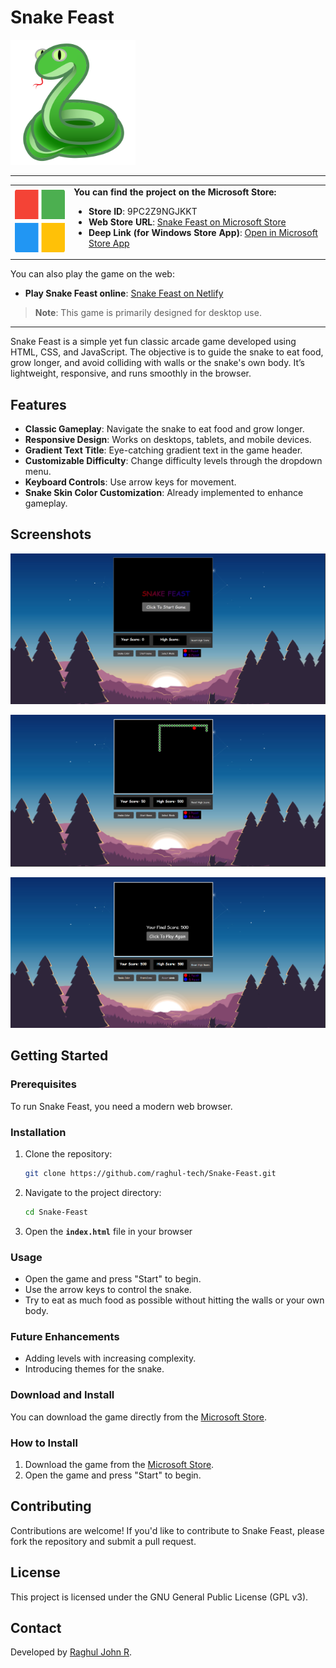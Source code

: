 # Snake Feast

<img src="icons/snakelogo.png" alt="Snake Feast Logo" width="200" height="200" />

---

<table>
  <tr>
    <td>
      <img src="icons/microsoft.png" alt="Microsoft Store Logo" width="100" height="100" />
    </td>
    <td>
      <strong>You can find the project on the Microsoft Store:</strong>
      <ul>
        <li><strong>Store ID</strong>: 9PC2Z9NGJKKT</li>
        <li><strong>Web Store URL</strong>: 
            <a href="https://www.microsoft.com/store/apps/9PC2Z9NGJKKT" target="_blank">Snake Feast on Microsoft Store</a>
        </li>
        <li><strong>Deep Link (for Windows Store App)</strong>: 
            <a href="ms-windows-store://pdp/?productid=9PC2Z9NGJKKT">Open in Microsoft Store App</a>
        </li>
      </ul>
    </td>
  </tr>
</table>

  
You can also play the game on the web:

- **Play Snake Feast online**: [Snake Feast on Netlify](https://feast-snake.netlify.app)

> **Note**: This game is primarily designed for desktop use.

---
Snake Feast is a simple yet fun classic arcade game developed using HTML, CSS, and JavaScript. The objective is to guide the snake to eat food, grow longer, and avoid colliding with walls or the snake's own body. It’s lightweight, responsive, and runs smoothly in the browser.

## Features
- **Classic Gameplay**: Navigate the snake to eat food and grow longer.
- **Responsive Design**: Works on desktops, tablets, and mobile devices.
- **Gradient Text Title**: Eye-catching gradient text in the game header.
- **Customizable Difficulty**: Change difficulty levels through the dropdown menu.
- **Keyboard Controls**: Use arrow keys for movement.
- **Snake Skin Color Customization**: Already implemented to enhance gameplay.


## Screenshots

<p align="center">
  <a href="https://github.com/raghul-tech/Snake-Feast.git">
    <img src="img/start.png" alt="Start Screen">
  </a>
</p>

<p align="center">
  <a href="https://github.com/raghul-tech/Snake-Feast.git">
    <img src="img/snakeGame.png" alt="snake-game screen">
  </a>
</p>

<p align="center">
  <a href="https://github.com/raghul-tech/Snake-Feast.git">
    <img src="img/snakeGameOver.png" alt="Over Screen">
  </a>
</p>

## Getting Started
### Prerequisites
To run Snake Feast, you need a modern web browser.

### Installation
1. Clone the repository:
   ```bash
   git clone https://github.com/raghul-tech/Snake-Feast.git
   ```
2. Navigate to the project directory:
   ```bash
   cd Snake-Feast
   ```
3. Open the **`index.html`** file in your browser

### Usage
- Open the game and press "Start" to begin.
- Use the arrow keys to control the snake.
- Try to eat as much food as possible without hitting the walls or your own body.

### Future Enhancements
- Adding levels with increasing complexity.
- Introducing themes for the snake.

### Download and Install
You can download the game directly from the [Microsoft Store](https://www.microsoft.com/store/apps/9PC2Z9NGJKKT).

### How to Install
1. Download the game from the [Microsoft Store](https://www.microsoft.com/store/apps/9PC2Z9NGJKKT).
2. Open the game and press "Start" to begin.

## Contributing
Contributions are welcome! If you'd like to contribute to Snake Feast, please fork the repository and submit a pull request.

## License
This project is licensed under the  GNU General Public License (GPL v3).

## Contact
Developed by [Raghul John R](https://www.linkedin.com/in/raghul-john-r-3a9577320).
